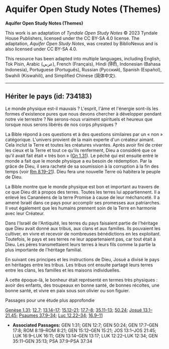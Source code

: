 # Aquifer Open Study Notes (Themes)

**Aquifer Open Study Notes (Themes)**

This work is an adaptation of *Tyndale Open Study Notes* © 2023 Tyndale House Publishers, licensed under the CC BY\-SA 4\.0 license. The adaptation, *Aquifer Open Study Notes*, was created by BiblioNexus and is also licensed under CC BY\-SA 4\.0\.

This resource has been adapted into multiple languages, including English, Tok Pisin, Arabic (عربي), French (Français), Hindi (हिंदी), Indonesian (Bahasa Indonesia), Portuguese (Português), Russian (Русский), Spanish (Español), Swahili (Kiswahili), and Simplified Chinese (简体中文).



--------------------------------

## Hériter le pays (id: 734183)

Le monde physique est\-il mauvais ? L'esprit, l'âme et l'énergie sont\-ils les formes d'existence pures que nous devons chercher à développer pendant notre vie terrestre ? Ne serons\-nous vraiment spirituels et heureux que lorsque nous serons libérés de nos corps physiques ?

La Bible répond à ces questions et à des questions similaires par un « non » catégorique. L'univers provient de la main experte d'un créateur aimant. Cela inclut la Terre et toutes les créatures vivantes. Après avoir fini de créer les cieux et la Terre et tout ce qu'ils renferment, Dieu a considéré que ce qu'il avait fait était « très bon » ([Gn 1\.31](https://ref.ly/Gen1:31)). Le péché qui est ensuite entré le monde a fait que le monde physique a eu besoin de rédemption. Par la grâce de Dieu, il sera racheté de sa soumission à la corruption à la fin des temps (voir [Rm 8\.19–21](https://ref.ly/Rom8:19-Rom8:21)). Dieu fera une nouvelle Terre où habitera le peuple de Dieu.

La Bible montre que le monde physique est bon et important au travers de ce que Dieu dit à propos des terres. Toutes les terres lui appartiennent. Il a enlevé les Cananéens de la terre Promise à cause de leur méchanceté. Il a amené Israël dans ce pays pour accomplir ses promesses aux patriarches. Il veut également que les humains prennent soin de la Terre en harmonie avec leur Créateur.

Dans l'Israël de l'Antiquité, les terres du pays faisaient partie de l'héritage que Dieu avait donné aux tribus, aux clans et aux familles. Ils pouvaient les cultiver, en vivre et recevoir de nombreuses bénédictions en les exploitant. Toutefois, le pays et ses terres ne leur appartenaient pas, car tout était à Dieu. Les pères transmettaient leurs terres à leurs fils comme la partie la plus importante de l'héritage familial.

En suivant ces principes et les instructions de Dieu, Josué a divisé le pays en héritages entre les tribus. Les tribus ont ensuite partagé leurs terres entre les clans, les familles et les maisons individuelles. 

À cette époque\-là, le bonheur était représenté en termes très physiques : avoir des enfants, des troupeaux en bonne santé, de bonnes récoltes, une bonne santé, et vivre en paix sous son olivier ou son figuier. 

Passages pour une étude plus approfondie

[Genèse 1\.31](https://ref.ly/Gen1:31); [12\.7](https://ref.ly/Gen12:7); [13\.14–17](https://ref.ly/Gen13:14-Gen13:17); [15\.12–21](https://ref.ly/Gen15:12-Gen15:21); [17\.7–8](https://ref.ly/Gen17:7-Gen17:8); [35\.11–13](https://ref.ly/Gen35:11-Gen35:13); [50\.24](https://ref.ly/Gen50:24); [Josué 13\.1–21\.45](https://ref.ly/Josh13:1-Josh21:45); [Psaumes 37\.9–34](https://ref.ly/Ps37:9-Ps37:34); [Luc 12\.22–34](https://ref.ly/Luke12:22-Luke12:34); [16\.9–11](https://ref.ly/Luke16:9-Luke16:11)

* **Associated Passages:** GEN 1:31; GEN 12:7; GEN 50:24; GEN 17:7–GEN 17:8; ROM 8:19–ROM 8:21; GEN 15:12–GEN 15:21; JOS 13:1–JOS 21:45; LUK 16:9–LUK 16:11; GEN 13:14–GEN 13:17; LUK 12:22–LUK 12:34; GEN 35:11–GEN 35:13; PSA 37:9–PSA 37:34

